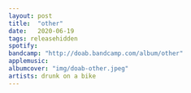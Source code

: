 ```yaml
---
layout: post
title:  "other"
date:   2020-06-19
tags: releasehidden
spotify:
bandcamp: "http://doab.bandcamp.com/album/other"
applemusic:
albumcover: "img/doab-other.jpeg"
artists: drunk on a bike
---
```

